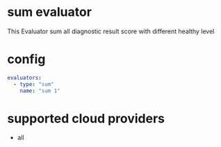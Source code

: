 # sum evaluator
This Evaluator sum all diagnostic result score with different healthy level
# config
```yaml
evaluators:
  - type: "sum"
    name: "sum 1"
```
# supported cloud providers
* all